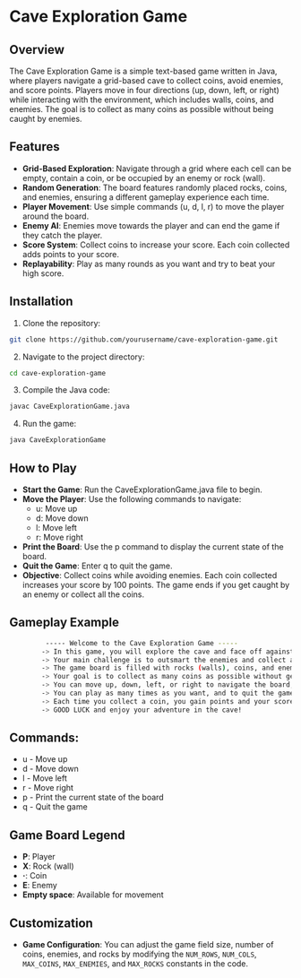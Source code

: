 # Cave Exploration Game

## Overview

The Cave Exploration Game is a simple text-based game written in Java, where players navigate a grid-based cave to collect coins, avoid enemies, and score points. Players move in four directions (up, down, left, or right) while interacting with the environment, which includes walls, coins, and enemies. The goal is to collect as many coins as possible without being caught by enemies.

## Features

- **Grid-Based Exploration**: Navigate through a grid where each cell can be empty, contain a coin, or be occupied by an enemy or rock (wall).
- **Random Generation**: The board features randomly placed rocks, coins, and enemies, ensuring a different gameplay experience each time.
- **Player Movement**: Use simple commands (u, d, l, r) to move the player around the board.
- **Enemy AI**: Enemies move towards the player and can end the game if they catch the player.
- **Score System**: Collect coins to increase your score. Each coin collected adds points to your score.
- **Replayability**: Play as many rounds as you want and try to beat your high score.

## Installation

1. Clone the repository:
``` bash
git clone https://github.com/yourusername/cave-exploration-game.git
```
2. Navigate to the project directory:
```bash
cd cave-exploration-game
```
3. Compile the Java code:
```bash
javac CaveExplorationGame.java
```
4. Run the game:
```bash 
java CaveExplorationGame
```

## How to Play

- **Start the Game**: Run the CaveExplorationGame.java file to begin.
- **Move the Player**: Use the following commands to navigate:
    - u: Move up
    - d: Move down
    - l: Move left
    - r: Move right
- **Print the Board**: Use the p command to display the current state of the board.
- **Quit the Game**: Enter q to quit the game.
- **Objective**: Collect coins while avoiding enemies. Each coin collected increases your score by 100 points. The game ends if you get caught by an enemy or collect all the coins.

## Gameplay Example

```bash
         ----- Welcome to the Cave Exploration Game -----
        -> In this game, you will explore the cave and face off against various challenges.
        -> Your main challenge is to outsmart the enemies and collect all the coins.
        -> The game board is filled with rocks (walls), coins, and enemies.
        -> Your goal is to collect as many coins as possible without getting caught by the enemies.
        -> You can move up, down, left, or right to navigate the board, but be cautious of the enemies!
        -> You can play as many times as you want, and to quit the game, simply enter 'q'.
        -> Each time you collect a coin, you gain points and your score increases. Be strategic and watch out for enemy movements!
        -> GOOD LUCK and enjoy your adventure in the cave!
```

## Commands:
- u - Move up
- d - Move down
- l - Move left
- r - Move right
- p - Print the current state of the board
- q - Quit the game

## Game Board Legend

- **P**: Player
- **X**: Rock (wall)
- **·**: Coin
- **E**: Enemy
- **Empty space**: Available for movement

## Customization

- **Game Configuration**: You can adjust the game field size, number of coins, enemies, and rocks by modifying the `NUM_ROWS`, `NUM_COLS`, `MAX_COINS`, `MAX_ENEMIES`, and `MAX_ROCKS` constants in the code.